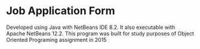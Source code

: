 # Job Application Form

Developed using Java with NetBeans IDE 8.2. It also executable with Apache NetBeans 12.2. This program was built for study purposes of Object Oriented Programing assignment in 2015
 
